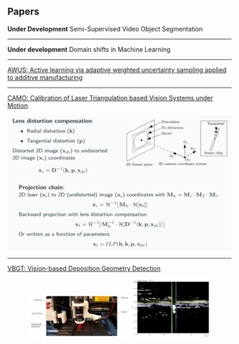 ## Papers


**Under Development** Semi-Supervised Video Object Segmentation

---
**Under development** Domain shifts in Machine Learning

---
[AWUS: Active learning via adaptive weighted uncertainty sampling applied to additive manufacturing](https://github.com/gijsvanhoutum/awus)

---
[CAMO: Calibration of Laser Triangulation based Vision Systems under Motion](https://github.com/gijsvanhoutum/camo)

<img src="https://github.com/gijsvanhoutum/camo/blob/master/icons/lens_distortion.png?raw=true">

---
[VBGT: Vision-based Deposition Geometry Detection](https://github.com/gijsvanhoutum/vbgt)

<p align="center">
  <img alt="Dark" src="https://github.com/gijsvanhoutum/vbgt/blob/master/icons/dinolite.png?raw=true" width="45%">
  <img alt="Dark" src="https://github.com/gijsvanhoutum/vbgt/blob/master/icons/algo.png?raw=true" width="35%">
</p>